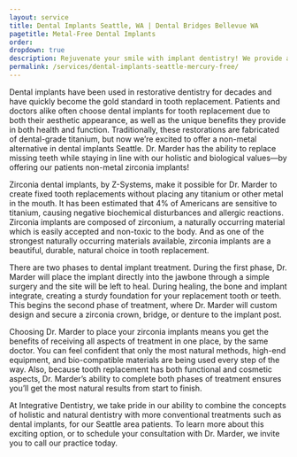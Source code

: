 ```yaml
---
layout: service
title: Dental Implants Seattle, WA | Dental Bridges Bellevue WA
pagetitle: Metal-Free Dental Implants
order:
dropdown: true
description: Rejuvenate your smile with implant dentistry! We provide a full range of dental and cosmetic services in Seattle WA and its surrounding areas. Call @ 206367-6453!
permalink: /services/dental-implants-seattle-mercury-free/
---
```


Dental implants have been used in restorative dentistry for decades and have quickly become the gold standard in tooth replacement. Patients and doctors alike often choose dental implants for tooth replacement due to both their aesthetic appearance, as well as the unique benefits they provide in both health and function. Traditionally, these restorations are fabricated of dental-grade titanium, but now we’re excited to offer a non-metal alternative in dental implants Seattle. Dr. Marder has the ability to replace missing teeth while staying in line with our holistic and biological values—by offering our patients non-metal zirconia implants!

Zirconia dental implants, by Z-Systems, make it possible for Dr. Marder to create fixed tooth replacements without placing any titanium or other metal in the mouth. It has been estimated that 4% of Americans are sensitive to titanium, causing negative biochemical disturbances and allergic reactions. Zirconia implants are composed of zirconium, a naturally occurring material which is easily accepted and non-toxic to the body. And as one of the strongest naturally occurring materials available, zirconia implants are a beautiful, durable, natural choice in tooth replacement.

There are two phases to dental implant treatment. During the first phase, Dr. Marder will place the implant directly into the jawbone through a simple surgery and the site will be left to heal. During healing, the bone and implant integrate, creating a sturdy foundation for your replacement tooth or teeth. This begins the second phase of treatment, where Dr. Marder will custom design and secure a zirconia crown, bridge, or denture to the implant post.

Choosing Dr. Marder to place your zirconia implants means you get the benefits of receiving all aspects of treatment in one place, by the same doctor. You can feel confident that only the most natural methods, high-end equipment, and bio-compatible materials are being used every step of the way. Also, because tooth replacement has both functional and cosmetic aspects, Dr. Marder’s ability to complete both phases of treatment ensures you’ll get the most natural results from start to finish.

At Integrative Dentistry, we take pride in our ability to combine the concepts of holistic and natural dentistry with more conventional treatments such as dental implants, for our Seattle area patients. To learn more about this exciting option, or to schedule your consultation with Dr. Marder, we invite you to call our practice today.

